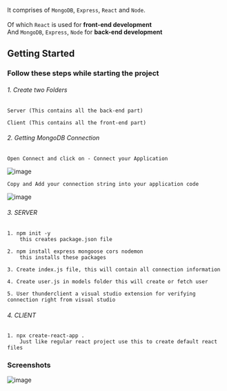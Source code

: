 It comprises of `MongoDB`, `Express`, `React` and `Node`. <br><br>
Of which `React` is used for **front-end development** <br>
And `MongoDB`, `Express`, `Node` for **back-end development**

## Getting Started

### Follow these steps while starting the project

###### 1. Create two Folders

    Server (This contains all the back-end part)

    Client (This contains all the front-end part)

###### 2. Getting MongoDB Connection

    Open Connect and click on - Connect your Application

![image](https://user-images.githubusercontent.com/76637730/174515425-a6b7db82-5cd3-4cc3-9b27-ecad8e395983.png)

    Copy and Add your connection string into your application code

![image](https://user-images.githubusercontent.com/76637730/174516230-232c6be6-d00b-4067-b15e-1f9cf9c57784.png)

###### 3. SERVER

    1. npm init -y
        this creates package.json file

    2. npm install express mongoose cors nodemon
        this installs these packages

    3. Create index.js file, this will contain all connection information

    4. Create user.js in models folder this will create or fetch user

    5. User thunderclient a visual studio extension for verifying connection right from visual studio

###### 4. CLIENT

    1. npx create-react-app .
        Just like regular react project use this to create default react files

### Screenshots

![image](https://user-images.githubusercontent.com/76637730/174518969-fca0e177-0261-430a-bb22-590b41b5c4e2.png)
